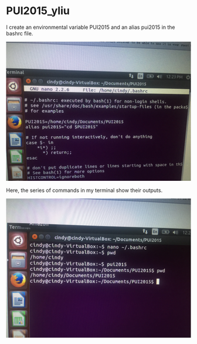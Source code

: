 # PUI2015_yliu

I create an environmental variable PUI2015 and an alias pui2015 in the bashrc file.

![Alt text](bash_yliu.jpg)

Here, the series of commands in my terminal show their outputs.

![Alt text](setup_env.jpg)